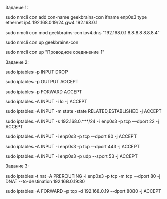 Задание 1:

sudo nmcli con add con-name geekbrains-con ifname enp0s3 type ethernet ip4 192.168.0.19/24 gw4 192.168.0.1

sudo nmcli con mod geekbrains-con ipv4.dns "192.168.0.1 8.8.8.8 8.8.8.4"

sudo nmcli con up geekbrains-con

sudo nmcli con up "Проводное соединение 1"


Задание 2:

sudo iptables -p INPUT DROP 

sudo iptables -p OUTPUT ACCEPT

sudo iptables -p FORWARD ACCEPT

sudo iptables -A INPUT -i lo -j ACCEPT

sudo iptables -A INPUT -m state -state  RELATED,ESTABLISHED -j ACCEPT

sudo iptables -A INPUT -s 192.168.0.***/24 -i enp0s3 -p tcp —dport 22 -j ACCEPT

sudo iptables -A INPUT -i enp0s3  -p tcp --dport 80 -j ACCEPT

sudo iptables -A INPUT -i enp0s3  -p tcp --dport 443 -j ACCEPT

sudo iptables -A INPUT -i enp0s3  -p udp --sport 53 -j ACCEPT


Задание 3:

sudo iptables -t nat -A PREROUTING -i enp0s3 -p tcp -m tcp --dport 80 -j DNAT --to-destination 192.168.0.19:80

sudo iptables -A FORWARD -p tcp -d 192.168.0.19 --dport 8080 -j ACCEPT

